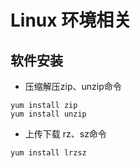 # Linux 环境相关

## 软件安装

 - 压缩解压zip、unzip命令

```
yum install zip
yum install unzip
```

 - 上传下载  rz、sz命令

```
yum install lrzsz
```

